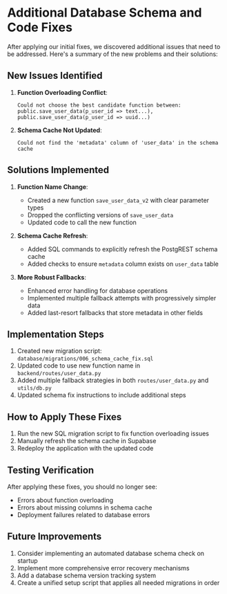 # Additional Database Schema and Code Fixes

After applying our initial fixes, we discovered additional issues that need to be addressed. Here's a summary of the new problems and their solutions:

## New Issues Identified

1. **Function Overloading Conflict**:
   ```
   Could not choose the best candidate function between: 
   public.save_user_data(p_user_id => text...), 
   public.save_user_data(p_user_id => uuid...)
   ```
   
2. **Schema Cache Not Updated**:
   ```
   Could not find the 'metadata' column of 'user_data' in the schema cache
   ```

## Solutions Implemented

1. **Function Name Change**:
   - Created a new function `save_user_data_v2` with clear parameter types
   - Dropped the conflicting versions of `save_user_data`
   - Updated code to call the new function

2. **Schema Cache Refresh**:
   - Added SQL commands to explicitly refresh the PostgREST schema cache
   - Added checks to ensure `metadata` column exists on `user_data` table

3. **More Robust Fallbacks**:
   - Enhanced error handling for database operations
   - Implemented multiple fallback attempts with progressively simpler data
   - Added last-resort fallbacks that store metadata in other fields

## Implementation Steps

1. Created new migration script: `database/migrations/006_schema_cache_fix.sql`
2. Updated code to use new function name in `backend/routes/user_data.py`
3. Added multiple fallback strategies in both `routes/user_data.py` and `utils/db.py`
4. Updated schema fix instructions to include additional steps

## How to Apply These Fixes

1. Run the new SQL migration script to fix function overloading issues
2. Manually refresh the schema cache in Supabase
3. Redeploy the application with the updated code

## Testing Verification

After applying these fixes, you should no longer see:
- Errors about function overloading
- Errors about missing columns in schema cache
- Deployment failures related to database errors

## Future Improvements

1. Consider implementing an automated database schema check on startup
2. Implement more comprehensive error recovery mechanisms
3. Add a database schema version tracking system
4. Create a unified setup script that applies all needed migrations in order 